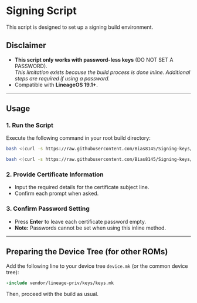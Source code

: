 # Signing Script  
This script is designed to set up a signing build environment.

## Disclaimer  
- **This script only works with password-less keys** (DO NOT SET A PASSWORD).  
  *This limitation exists because the build process is done inline. Additional steps are required if using a password.*  
- Compatible with **LineageOS 19.1+**.

---

## Usage  

### 1. Run the Script  
Execute the following command in your root build directory:  
```bash
bash <(curl -s https://raw.githubusercontent.com/Bias8145/Signing-keys/main/keygen.sh)
```

```bash
bash <(curl -s https://raw.githubusercontent.com/Bias8145/Signing-keys/main/aosp.sh)
```

### 2. Provide Certificate Information  
- Input the required details for the certificate subject line.  
- Confirm each prompt when asked.

### 3. Confirm Password Setting  
- Press **Enter** to leave each certificate password empty.  
- **Note:** Passwords cannot be set when using this inline method.

---

## Preparing the Device Tree (for other ROMs)  
Add the following line to your device tree `device.mk` (or the common device tree):  
```makefile
-include vendor/lineage-priv/keys/keys.mk
```

Then, proceed with the build as usual.
